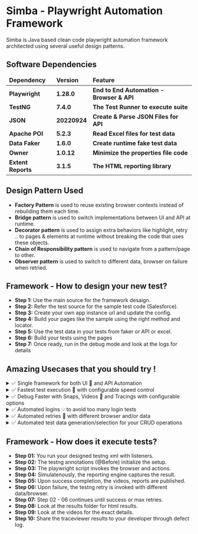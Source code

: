 # Simba - Playwright Automation Framework

Simba is Java based clean code playwright automation framework architected using several useful design patterns.

## Software Dependencies

<table>
  <thead align="left">
    <tr border: 2 px;>
      <td><b>Dependency</b></td>
      <td><b>Version</b></td>
      <td><b>Feature</b></td>
    </tr>
  </thead>
  <tbody>
    <tr>
      <td><b>Playwright</b></td>
      <td><b>1.28.0</b></td>
      <td><b>End to End Automation - Browser & API</b></td>
    </tr>
    <tr>
      <td><b>TestNG</b></td>
      <td><b>7.4.0</b></td>
      <td><b>The Test Runner to execute suite</b></td>
    </tr>
    <tr>
      <td><b>JSON</b></td>
      <td><b>20220924</b></td>
      <td><b>Create & Parse JSON Files for API</b></td>
    </tr>
    <tr>
      <td><b>Apache POI</b></td>
      <td><b>5.2.3</b></td>
      <td><b>Read Excel files for test data</b></td>
    </tr>
    <tr>
      <td><b>Data Faker</b></td>
      <td><b>1.6.0</b></td>
      <td><b>Create runtime fake test data</b></td>
    </tr>
    <tr>
      <td><b>Owner</b></td>
      <td><b>1.0.12</b></td>
      <td><b>Minimize the properties file code</b></td>
    </tr>
    <tr>
      <td><b>Extent Reports</b></td>
      <td><b>3.1.5</b></td>
      <td><b>The HTML reporting library</b></td>
    </tr>
  </tbody>
</table>

## Design Pattern Used

 * <b>Factory Pattern</b> is used to reuse existing browser contexts instead of rebuilding them each time.
 * <b>Bridge pattern</b> is used to switch implementations between UI and API at runtime.
 * <b>Decorator pattern</b> is used to assign extra behaviors like highlight, retry .. to pages & elements at runtime without breaking the code that uses these objects.
 * <b>Chain of Responsibility pattern</b> is used to navigate from a pattern/page to other.
 * <b>Observer pattern</b> is used to switch to different data, browser on failure when retried.

## Framework - How to design your new test?

* <b>Step 1:</b> Use the main source for the framework desaign.
* <b>Step 2:</b> Refer the test source for the sample test code (Salesforce).
* <b>Step 3:</b> Create your own app instance url and update the config.
* <b>Step 4:</b> Build your pages like the sample using the right method and locator.
* <b>Step 5:</b> Use the test data in your tests from faker or API or excel.
* <b>Step 6:</b> Build your tests using the pages
* <b>Step 7:</b> Once ready, run in the debug mode and look at the logs for details

## Amazing Usecases that you should try !

<details><summary>✅  Single framework for both UI 🧭 and API Automation</summary>
<ul>
 </br>
<li>
    &emsp;Single framework</b> designed using bridge pattern to allow conversation between UI and API simultaneously.
</li>
<li>
    &emsp;You can create data using API and use that data to your UI tests to make your tests independent.
</li>
<li>
    &emsp;Your UI tests can execute the test and as part of the assertions, it make sense to validate using API.
</li>
  </br>
  

</ul>
</details>

<details><summary>✅ Fastest test execution 🚀 with configurable speed control</summary>
<ul>
   </br>
   <li>Playwright engine is comparatively (above 30% on average) faster than other UI automation frameworks.
   </li>
   <li>Sometimes it requires a slow down to eliminate the script flakiness with configurable speed included through the listeners.
   </li>
  </br>
  
  ```java
    // Sample code to control your delays
    setSlowMo(ConfigurationManager.configuration().slowMotion());
  ```
  
</ul>
</details>

<details><summary>✅  Debug Faster with Snaps, Videos 🎥 and Tracings with configurable options</summary>
<ul>
 </br>
<li>
    &emsp; Playwright library</b> provides full/partial snaps, videos (webm) and trace viewer that captures network calls.
</li>
<li>
    &emsp; Our framework allows configuration for framework user to either plugin on demand for every run or failures.
</li>
  </br>
  
  ```java
    // Sample code to control your delays
    setRecordVideoDir(Paths.get(folderName));
  ```

</ul>
</details>
<details><summary>✅  Automated logins 💡 to avoid too many login tests</summary>
<ul>
 </br>
<li>
    &emsp;Configurable automated logins</b> can avoid unnecessary login tests through storing the state of the user.
</li>
<li>
    &emsp;The user can either use the existing login storage or decide to login automated through configuration.
</li>
  </br>

  ```java
  # Auto Login
  auto.login = true
  ```
</ul>
</details>
<details><summary>✅  Automated retries 🔁 with different browser and/or data</summary>
<ul>
 </br>
<li>
    &emsp;Configurable retries</b> with different data using the TestNG listener upon failure of the earlier data.
</li>
<li>
     &emsp;Configurable retries</b> with different browser using the TestNG listener upon failure of earlier browser.
</li>
  </br>

  ```java
  # Retry Switch
  retry.data.switch = true
  retry.browser.switch = false
  ```
</ul>
</details>
<details><summary>✅  Automated test data generation/selection for your CRUD operations</summary>
<ul>
 </br>
<li>
    &emsp;Java Faker</b> is used to generate random test data for most of your CREATE requests.
</li>
<li>
    &emsp;You can also use ENUM for the master data obtained using the API requests from server.
</li>
<li>
    &emsp;For all idempotent requests, the framework allows you to read data using API, Excel.
</li>
  </br>
  

</ul>
</details>

## Framework - How does it execute tests?

* <b>Step 01:</b> You run your designed testng xml with listeners.
* <b>Step 02:</b> The testng annotations (@Before) initialize the setup.
* <b>Step 03:</b> The playwright script invokes the browser and actions.
* <b>Step 04:</b> Simulatenously, the reporting engine captures the result.
* <b>Step 05:</b> Upon success completion, the videos, reports are published.
* <b>Step 06:</b> Upon failure, the testng retry is invoked with different data/browser.
* <b>Step 07:</b> Step 02 - 06 continues until success or max retries.
* <b>Step 08:</b> Look at the results folder for html results.
* <b>Step 09:</b> Look at the videos for the exact details.
* <b>Step 10:</b> Share the traceviewer results to your developer through defect log.



